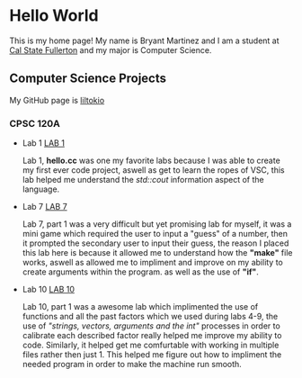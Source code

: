 
# Hello World

This is my home page! My name is Bryant Martinez and I am a student at [Cal State Fullerton](http://www.fullerton.edu/) and my major is Computer Science.

## Computer Science Projects

My GitHub page is [liltokio](http://github.com/liltokio/liltokio.github.io)

### CPSC 120A 

* Lab 1 
[LAB 1](https://github.com/cpsc-spring-2023/cpsc-120-lab-01-ethan-bryant)

    Lab 1, **hello.cc** was one my favorite labs because I was able to create my first ever code project, aswell as get to learn the ropes of VSC, this lab helped me understand the *std::cout* information aspect of the language.

* Lab 7
[LAB 7](https://github.com/cpsc-spring-2023/cpsc-120-lab-07-bryant-kristine)

    Lab 7, part 1 was a very difficult but yet promising lab for myself, it was a mini game which required the user to input a "guess" of a number, then it prompted the secondary user to input their guess, the reason I placed this lab here is because it allowed me to understand how the **"make"** file works, aswell as allowed me to impliment and improve on my ability to create arguments within the program. as well as the use of **"if"**.

* Lab 10
[LAB 10](https://github.com/cpsc-spring-2023/cpsc-120-lab-10-ethan-jacob-bryant)

    Lab 10, part 1 was a awesome lab which implimented the use of functions and all the past factors which we used during labs 4-9, the use of *"strings, vectors, arguments and the int"* processes in order to calibrate each described factor really helped me improve my ability to code. Similarly, it helped get me comfurtable with working in multiple files rather then just 1. This helped me figure out how to impliment the needed program in order to make the machine run smooth. 